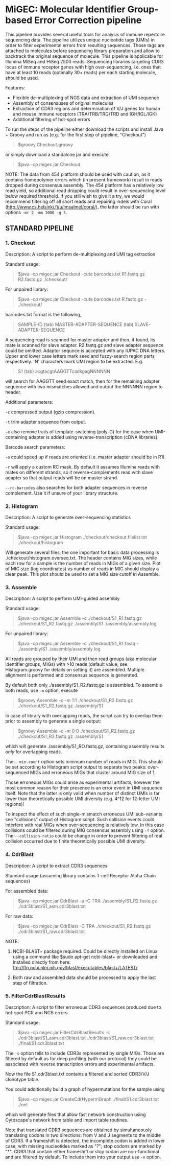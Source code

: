  MiGEC: Molecular Identifier Group-based Error Correction pipeline  
===================================================================

This pipeline provides several useful tools for analysis of immune repertoire sequencing data. The pipeline utilizes unique nucleotide tags (UMIs) in order to filter experimental errors from resulting sequences. Those tags are attached to molecules before sequencing library preparation and allow to backtrack the original sequence of molecule. This pipeline is applicable for Illumina MiSeq and HiSeq 2500 reads. Sequencing libraries targeting CDR3 locus of immune receptor genes with high over-sequencing, i.e. ones that have at least 10 reads (optimally 30+ reads) per each starting molecule, should be used.

Features:
- Flexible de-multiplexing of NGS data and extraction of UMI sequence
- Assembly of consensuses of original molecules
- Extraction of CDR3 regions and determination of V/J genes for human and mouse immune receptors (TRA/TRB/TRG/TRD and IGH/IGL/IGK)
- Additional filtering of hot-spot errors

To run the steps of the pipeline either download the scripts and install Java + Groovy and run as (e.g. for the first step of pipeline, "Checkout") 

>$groovy Checkout.groovy

or simply download a standalone jar and execute

>$java -cp migec.jar Checkout

NOTE: The data from 454 platform should be used with caution, as it contains homopolymer errors which (in present framework) result in reads dropped during consensus assembly. The 454 platform has a relatively low read yield, so additional read dropping could result in over-sequencing level below required threshold. If you still wish to give it a try, we would recommend filtering off all short reads and repairing indels with Coral (<http://www.cs.helsinki.fi/u/lmsalmel/coral/>), the latter should be run with options ```-mr 2 -mm 1000 -g 3```.

STANDARD PIPELINE
-----------------

### 1. Checkout

Description: A script to perform de-multiplexing and UMI tag extraction

Standard usage: 
>$java -cp migec.jar Checkout -cute barcodes.txt R1.fastq.gz R2.fastq.gz ./checkout/

For unpaired library:
>$java -cp migec.jar Checkout -cute barcodes.txt R.fastq.gz - ./checkout/

barcodes.txt format is the following, 
>SAMPLE-ID (tab) MASTER-ADAPTER-SEQUENCE (tab) SLAVE-ADAPTER-SEQUENCE

A sequencing read is scanned for master adapter and then, if found, its mate is scanned for slave adapter. R2.fastq.gz and slave adapter sequence could be omitted.
Adaptor sequnce is accepted with any IUPAC DNA letters. Upper and lower case letters mark seed and fuzzy-search region parts respectively. 'N' characters mark UMI region to be extracted.
E.g. 
>S1 (tab) acgtacgtAAGGTTcadkgagNNNNNN

will search for AAGGTT seed exact match, then for the remaining adapter sequence with two mismatches allowed and output the NNNNNN region to header.

Additional parameters:

```-c``` compressed output (gzip compression).

```-t``` trim adapter sequence from output.

```-e``` also remove trails of template-switching (poly-G) for the case when UMI-containing adapter is added using reverse-transcription (cDNA libraries).

Barcode search parameters:

```-o``` could speed up if reads are oriented (i.e. master adapter should be in R1).

```-r``` will apply a custom RC mask. By default it assumes Illumina reads with mates on different strands, so it reverse-complements read with slave adapter so that output reads will be on master strand.

```--rc-barcodes``` also searches for both adapter sequences in reverse complement. Use it if unsure of your library structure.



### 2. Histogram

Description: A script to generate over-sequencing statistics

Standard usage:
>$java -cp migec.jar Histogram ./checkout/checkout.filelist.txt ./checkout/histogram

Will generate several files, the one important for basic data processing is ./checkout/histogram.overseq.txt. The header contains MIG sizes, while each row for a sample is the number of reads in MIGs of a given size. Plot of MIG size (log coordinates) vs number of reads in MIG should display a clear peak. This plot should be used to set a MIG size cutoff in Assemble. 




### 3. Assemble

Description: A script to perform UMI-guided assembly

Standard usage:

>$java -cp migec.jar Assemble -c ./checkout/S1_R1.fastq.gz ./checkout/S1_R2.fastq.gz ./assembly/S1 ./assembly/assembly.log

For unpaired library:

>$java -cp migec.jar Assemble -c ./checkout/S1_R1.fastq - ./assembly/S1 ./assembly/assembly.log


All reads are grouped by their UMI and then read groups (aka molecular identifier groups, MIGs) with >10 reads (default value, see Histogram.groovy for details on setting it) are assembled. Multiple alignment is performed and consensus sequence is generated.

By default both only ./assembly/S1_R2.fastq.gz is assembled. To assemble both reads, use ```-m``` option, execute 
>$groovy Assemble -c -m 1:1 ./checkout/S1_R2.fastq.gz ./checkout/S1_R2.fastq.gz ./assembly/S1

In case of library with overlapping reads, the script can try to overlap them prior to assembly to generate a single output: 
>$groovy Assemble -c -m 0:0 ./checkout/S1_R2.fastq.gz ./checkout/S1_R2.fastq.gz ./assembly/S1

which will generate ./assembly/S1_RO.fastq.gz, containing assembly results _only_ for overlapping reads.

The ```--min-count``` option sets minimum number of reads in MIG. This should be set according to Histogram script output to separate two peaks: over-sequenced MIGs and erroneous MIGs that cluster around MIG size of 1.

Those erroneous MIGs could arise as experimental artifacts, however the most common reason for their presence is an error event in UMI sequence itself. Note that the latter is only valid when number of distinct UMIs is far lower than theoretically possible UMI diversity (e.g. 4^12 for 12-letter UMI regions)!

To inspect the effect of such single-mismatch erroneous UMI sub-variants see "collisions" output of Histogram script. Such collision events could interfere with real MIGs when over-sequencing is relatively low. In this case collisions could be filtered during MIG consensus assembly using ```-f``` option. The ```--collision-ratio``` could be change in order to prevent filtering of real collision occurred due to finite theoretically possible UMI diversity.




### 4. CdrBlast

Description: A script to extract CDR3 sequences

Standard usage (assuming library contains T-cell Receptor Alpha Chain sequences)

For assembled data:

>$java -cp migec.jar CdrBlast -a -C TRA ./assembly/S1_R2.fastq.gz ./cdr3blast/S1_asm.cdr3blast.txt 

For raw data:

>$java -cp migec.jar CdrBlast -C TRA ./checkout/S1_R2.fastq.gz ./cdr3blast/S1_raw.cdr3blast.txt


NOTE:

1) NCBI-BLAST+ package required. Could be directly installed on Linux using a command like $sudo apt-get ncbi-blast+ or downloaded and installed directly from here: <ftp://ftp.ncbi.nlm.nih.gov/blast/executables/blast+/LATEST/>

2) Both raw and assembled data should be processed to apply the last step of filtration.




### 5. FilterCdrBlastResults

Description: A script to filter erroneous CDR3 sequences produced due to hot-spot PCR and NGS errors

Standard usage: 

>$java -cp migec.jar FilterCdrBlastResults -s ./cdr3blast/S1_asm.cdr3blast.txt ./cdr3blast/S1_raw.cdr3blast.txt ./final/S1.cdr3blast.txt

The ```-s``` option tells to include CDR3s represented by single MIGs. Those are filtered by default as for deep profiling (with our protocol) they could be associated with reverse transcription errors and experimental artifacts.

Now the file S1.cdr3blast.txt contains a filtered and sorted CDR3/V/J clonotype table.

You could additionally build a graph of hypermutations for the sample using

>$java -cp migec.jar CreateCdrHypermGraph ./final/S1.cdr3blast.txt ./net

which will generate files that allow fast network construction using Cytoscape's network from table and import table routines.

Note that translated CDR3 sequences are obtained by simultaneously translating codons in two directions: from V and J segments to the middle of CDR3. If a frameshift is detected, the incomplete codon is added in lower case, with missing nucleotides marked as "?"; stop codons are marked by "*". CDR3 that contain either frameshift or stop codon are non-functional and are filtered by default. To include them into your output use ```-n``` option.
